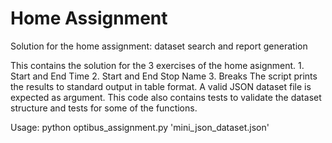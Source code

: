 # Home Assignment
Solution for the home assignment: dataset search and report generation

This contains the solution for the 3 exercises of the home asignment.
    1. Start and End Time
    2. Start and End Stop Name
    3. Breaks
The script prints the results to standard output in table format.
A valid JSON dataset file is expected as argument. 
This code also contains tests to validate the dataset structure and 
tests for some of the functions. 

Usage: python optibus_assignment.py 'mini_json_dataset.json'

